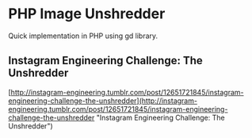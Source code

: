 # PHP Image Unshredder

Quick implementation in PHP using gd library.

## Instagram Engineering Challenge: The Unshredder

[http://instagram-engineering.tumblr.com/post/12651721845/instagram-engineering-challenge-the-unshredder](http://instagram-engineering.tumblr.com/post/12651721845/instagram-engineering-challenge-the-unshredder "Instagram Engineering Challenge: The Unshredder")

